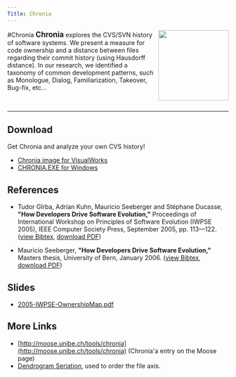 ```yaml
---
Title: Chronia
---
```

#Chronia
<img border="0" width="160" src="http://www.iam.unibe.ch/~akuhn/img/chronia.png" style="margin-left:1ex;" align="right"/><big style="font-size:120%;"><b>Chronia</b></big> explores the CVS/SVN history of software systems. We present a measure for code ownership and a distance between files regarding their commit history (using Hausdorff distance). In our research, we identified a taxonomy of common development patterns, such as Monologue, Dialog, Familiarization, Takeover, Bug-fix, etc&hellip; 

&nbsp;


---

## Download

Get Chronia and analyze your own CVS history! 


-  [Chronia image for VisualWorks](http://www.iam.unibe.ch/~akuhn/chronia/chronia-image.zip) 
-  [CHRONIA.EXE for Windows](http://www.iam.unibe.ch/~akuhn/chronia/chronia-exe.zip)

## References


-  Tudor G&icirc;rba, Adrian Kuhn, Mauricio Seeberger and St&eacute;phane Ducasse, <b>"How Developers Drive Software Evolution,"</b> Proceedings of International Workshop on Principles of Software Evolution (IWPSE 2005), IEEE Computer Society Press, September 2005, pp. 113&mdash;122. ([view Bibtex](http://www.iam.unibe.ch/~scg/cgi-bin/scgbib.cgi/raw=yes?Girb05c), [download PDF](http://www.iam.unibe.ch/~scg/Archive/Papers/Girb05cOwnershipMap.pdf))


-  Mauricio Seeberger, <b>"How Developers Drive Software Evolution,"</b> Masters thesis, University of Bern, January 2006. ([view Bibtex](http://www.iam.unibe.ch/~scg/cgi-bin/scgbib.cgi/raw=yes?Seeb06a), [download PDF](http://www.iam.unibe.ch/~scg/Archive/Diploma/Seeb06a.pdf))

## Slides


-  [2005-IWPSE-OwnershipMap.pdf](http://www.iam.unibe.ch/~akuhn/Documents/Slides/2005-IWPSE-OwnershipMap.pdf)

## More Links


-  [http://moose.unibe.ch/tools/chronia](http://moose.unibe.ch/tools/chronia) (Chronia'a entry on the Moose page)
-  [Dendrogram Seriation](%base_url%/wiki/alumni/adriankuhn/dendrogramseriation), used to order the file axis.
